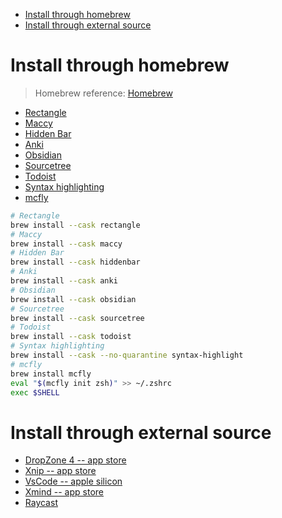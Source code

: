 - [Install through homebrew](#install-through-homebrew)
- [Install through external source](#install-through-external-source)

# Install through homebrew
> Homebrew reference: [Homebrew](https://brew.sh/index_zh-tw)

- [Rectangle](https://github.com/rxhanson/Rectangle)
- [Maccy](https://github.com/p0deje/Maccy)
- [Hidden Bar](https://github.com/dwarvesf/hidden)
- [Anki](https://apps.ankiweb.net/)
- [Obsidian](https://obsidian.md/)
- [Sourcetree](https://www.sourcetreeapp.com/)
- [Todoist](https://todoist.com/home)
- [Syntax highlighting](https://github.com/sbarex/SourceCodeSyntaxHighlight)
- [mcfly](https://github.com/cantino/mcfly)
```bash
# Rectangle
brew install --cask rectangle
# Maccy
brew install --cask maccy
# Hidden Bar
brew install --cask hiddenbar
# Anki 
brew install --cask anki
# Obsidian 
brew install --cask obsidian
# Sourcetree
brew install --cask sourcetree
# Todoist
brew install --cask todoist
# Syntax highlighting
brew install --cask --no-quarantine syntax-highlight
# mcfly
brew install mcfly
eval "$(mcfly init zsh)" >> ~/.zshrc
exec $SHELL
```

# Install through external source
- [DropZone 4 -- app store](https://github.com/aptonic/dropzone4-actions)
- [Xnip -- app store](https://www.xnipapp.com/)
- [VsCode -- apple silicon](https://code.visualstudio.com/)
- [Xmind -- app store](https://xmind.app/pricing/?ref=googlepa)
- [Raycast](https://www.raycast.com/)